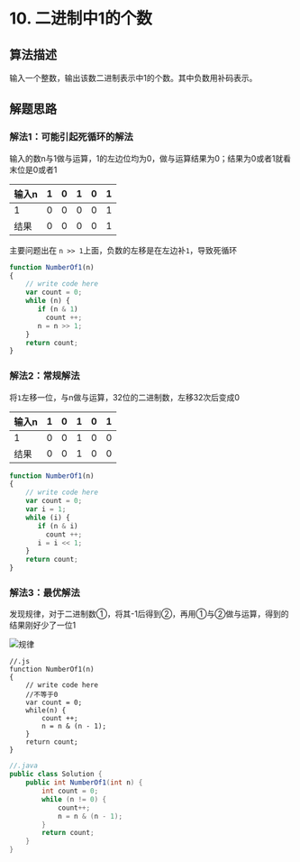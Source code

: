 # 10. 二进制中1的个数

## 算法描述

输入一个整数，输出该数二进制表示中1的个数。其中负数用补码表示。

## 解题思路

### 解法1：可能引起死循环的解法

输入的数n与1做与运算，1的左边位均为0，做与运算结果为0；结果为0或者1就看末位是0或者1

|输入n| 1| 0| 1|0| 1|
|-|-|-|-|-|-|
|    1| 0| 0| 0|0| 1|   
|结果 | 0| 0| 0|0| 1|

主要问题出在 `n >> 1`上面，负数的左移是在左边补`1`，导致死循环

```js
function NumberOf1(n)
{
    // write code here
    var count = 0;
    while (n) {
       if (n & 1)
         count ++;
       n = n >> 1;
    }
    return count;
}
```


### 解法2：常规解法

将`1`左移一位，与n做与运算，32位的二进制数，左移32次后变成0

|输入n| 1| 0| 1|0| 1|
|-|-|-|-|-|-|
|    1| 0| 0| 1|0| 0|   
|结果 | 0| 0| 1|0| 0|

```js
function NumberOf1(n)
{
    // write code here
    var count = 0;
    var i = 1;
    while (i) {
       if (n & i)
         count ++;
       i = i << 1;
    }
    return count;
}

```

### 解法3：最优解法

发现规律，对于二进制数①，将其-1后得到②，再用①与②做与运算，得到的结果刚好少了一位1

![规律](https://note.youdao.com/yws/public/resource/03dfd851f24b216e58d1d651eff575ae/xmlnote/1B30447DB0AC446BAE603DCEDB8816CA/4978)

```
//.js
function NumberOf1(n)
{
    // write code here
    //不等于0
    var count = 0;
    while(n) {
        count ++;
        n = n & (n - 1);
    }
    return count;
}
```

```java
//.java
public class Solution {
    public int NumberOf1(int n) {
        int count = 0;
        while (n != 0) {
            count++;
            n = n & (n - 1);
        }
        return count;
    }
}

```